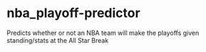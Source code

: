 # nba_playoff-predictor
Predicts whether or not an NBA team will make the playoffs given standing/stats at the All Star Break
